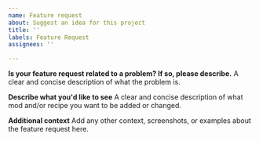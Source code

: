 ```yaml
---
name: Feature request
about: Suggest an idea for this project
title: ''
labels: Feature Request
assignees: ''

---
```


**Is your feature request related to a problem? If so, please describe.**
A clear and concise description of what the problem is. 

**Describe what you'd like to see**
A clear and concise description of what mod and/or recipe you want to be added or changed.

**Additional context**
Add any other context, screenshots, or examples about the feature request here.

